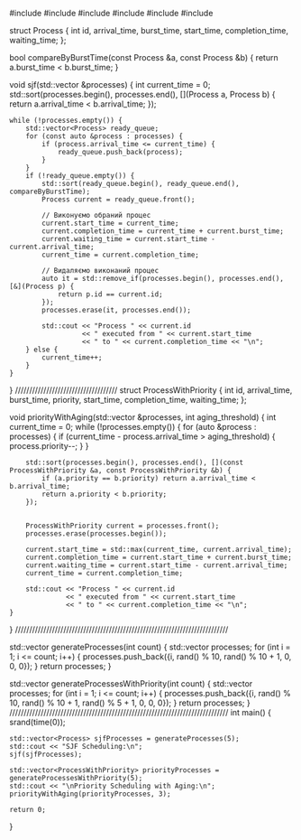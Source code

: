 #include <queue>
#include <iostream>
#include <vector>
#include <algorithm>
#include <cstdlib>
#include <ctime>

struct Process {
    int id, arrival_time, burst_time, start_time, completion_time, waiting_time;
};

bool compareByBurstTime(const Process &a, const Process &b) {
    return a.burst_time < b.burst_time;
}

void sjf(std::vector<Process> &processes) {
    int current_time = 0;
    std::sort(processes.begin(), processes.end(), [](Process a, Process b) {
        return a.arrival_time < b.arrival_time;
    });

    while (!processes.empty()) {
        std::vector<Process> ready_queue;
        for (const auto &process : processes) {
            if (process.arrival_time <= current_time) {
                ready_queue.push_back(process);
            }
        }
        if (!ready_queue.empty()) {
            std::sort(ready_queue.begin(), ready_queue.end(), compareByBurstTime);
            Process current = ready_queue.front();

            // Виконуємо обраний процес
            current.start_time = current_time;
            current.completion_time = current_time + current.burst_time;
            current.waiting_time = current.start_time - current.arrival_time;
            current_time = current.completion_time;

            // Видаляємо виконаний процес
            auto it = std::remove_if(processes.begin(), processes.end(), [&](Process p) {
                return p.id == current.id;
            });
            processes.erase(it, processes.end());

            std::cout << "Process " << current.id
                      << " executed from " << current.start_time
                      << " to " << current.completion_time << "\n";
        } else {
            current_time++;
        }
    }
}
////////////////////////////////////
struct ProcessWithPriority {
    int id, arrival_time, burst_time, priority, start_time, completion_time, waiting_time;
};

void priorityWithAging(std::vector<ProcessWithPriority> &processes, int aging_threshold) {
    int current_time = 0;
    while (!processes.empty()) {
        for (auto &process : processes) {
            if (current_time - process.arrival_time > aging_threshold) {
                process.priority--;
            }
        }

        
        std::sort(processes.begin(), processes.end(), [](const ProcessWithPriority &a, const ProcessWithPriority &b) {
            if (a.priority == b.priority) return a.arrival_time < b.arrival_time;
            return a.priority < b.priority;
        });

       
        ProcessWithPriority current = processes.front();
        processes.erase(processes.begin());

        current.start_time = std::max(current_time, current.arrival_time);
        current.completion_time = current.start_time + current.burst_time;
        current.waiting_time = current.start_time - current.arrival_time;
        current_time = current.completion_time;

        std::cout << "Process " << current.id
                  << " executed from " << current.start_time
                  << " to " << current.completion_time << "\n";
    }
}
///////////////////////////////////////////////////////////////////////////

std::vector<Process> generateProcesses(int count) {
    std::vector<Process> processes;
    for (int i = 1; i <= count; i++) {
        processes.push_back({i, rand() % 10, rand() % 10 + 1, 0, 0, 0});
    }
    return processes;
}

std::vector<ProcessWithPriority> generateProcessesWithPriority(int count) {
    std::vector<ProcessWithPriority> processes;
    for (int i = 1; i <= count; i++) {
        processes.push_back({i, rand() % 10, rand() % 10 + 1, rand() % 5 + 1, 0, 0, 0});
    }
    return processes;
}
/////////////////////////////////////////////////////////////////////////////
int main() {
    srand(time(0));

    
    std::vector<Process> sjfProcesses = generateProcesses(5);
    std::cout << "SJF Scheduling:\n";
    sjf(sjfProcesses);

    std::vector<ProcessWithPriority> priorityProcesses = generateProcessesWithPriority(5);
    std::cout << "\nPriority Scheduling with Aging:\n";
    priorityWithAging(priorityProcesses, 3);

    return 0;
}
  

